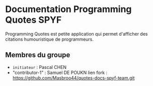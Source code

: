 # Documentation Programming Quotes SPYF

Programming Quotes est petite application qui permet d'afficher des citations humouristique de programmeurs. 

## Membres du groupe

- `initiateur` : Pascal CHEN
- "contributor-1" : Samuel DE POUKN lien fork : https://github.com/Masbroo44/quotes-docs-spyf-team.git

